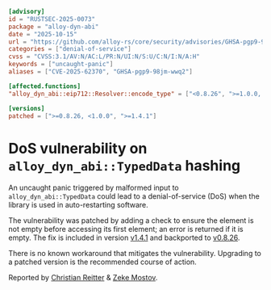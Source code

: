 ```toml
[advisory]
id = "RUSTSEC-2025-0073"
package = "alloy-dyn-abi"
date = "2025-10-15"
url = "https://github.com/alloy-rs/core/security/advisories/GHSA-pgp9-98jm-wwq2"
categories = ["denial-of-service"]
cvss = "CVSS:3.1/AV:N/AC:L/PR:N/UI:N/S:U/C:N/I:N/A:H"
keywords = ["uncaught-panic"]
aliases = ["CVE-2025-62370", "GHSA-pgp9-98jm-wwq2"]

[affected.functions]
"alloy_dyn_abi::eip712::Resolver::encode_type" = ["<0.8.26", ">=1.0.0, <1.4.1"]

[versions]
patched = [">=0.8.26, <1.0.0", ">=1.4.1"]
```

# DoS vulnerability on `alloy_dyn_abi::TypedData` hashing

An uncaught panic triggered by malformed input to `alloy_dyn_abi::TypedData` could lead to a denial-of-service (DoS) when the library is used in auto-restarting software.

The vulnerability was patched by adding a check to ensure the element is not empty before accessing its first element; an error is returned if it is empty. The fix is included in version [v1.4.1](https://crates.io/crates/alloy-dyn-abi/1.4.1) and backported to [v0.8.26](https://crates.io/crates/alloy-dyn-abi/0.8.26).

There is no known workaround that mitigates the vulnerability. Upgrading to a patched version is the recommended course of action.

Reported by [Christian Reitter](https://github.com/cr-tk) & [Zeke Mostov](https://github.com/emostov).
